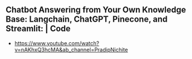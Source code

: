 ## Chatbot Answering from Your Own Knowledge Base: Langchain, ChatGPT, Pinecone, and Streamlit: | Code

- https://www.youtube.com/watch?v=nAKhxQ3hcMA&ab_channel=PradipNichite

